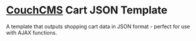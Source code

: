 # [CouchCMS](http://www.couchcms.com/) Cart JSON Template

A template that outputs shopping cart data in JSON format - perfect for use with AJAX functions.
